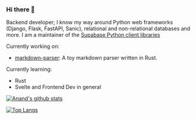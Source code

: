 ### Hi there 👋

Backend developer; I know my way around Python web frameworks (Django, Flask, FastAPI, Sanic), relational and non-relational databases and more.
I am a maintainer of the [Supabase Python client libraries](https://github.com/supabase-community)

Currently working on:
- [markdown-parser](https://anand2312.tech/r/markdown-parser): A toy markdown parser written in Rust.

Currently learning:
- Rust
- Svelte and Frontend Dev in general

[![Anand's github stats](https://github-readme-stats.vercel.app/api?username=anand2312&show_icons=true&theme=synthwave&count_private=true)](https://anand2312.tech)

[![Top Langs](https://github-readme-stats.vercel.app/api/top-langs/?username=anand2312&layout=compact&theme=synthwave&lang_count=6)](https://anand2312.tech)

<!--
**anand2312/anand2312** is a ✨ _special_ ✨ repository because its `README.md` (this file) appears on your GitHub profile.
